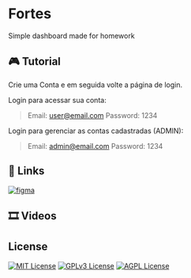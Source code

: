 
# Fortes

Simple dashboard made for homework

## 🎮 Tutorial

Crie uma Conta e em seguida volte a página de login.

Login para acessar sua conta:
> Email: user@email.com
> Password: 1234

Login para gerenciar as contas cadastradas (ADMIN):
> Email: admin@email.com
> Password: 1234

## 🔗 Links
[![figma](https://img.shields.io/badge/figma-purple)](https://www.figma.com/design/WSr3uVxSNkFnP7hYFfTBWd/UI-Day-001---Login-Page-(Community)?node-id=0-1&t=rhiUlrs5CpT91bDH-1 )

## 🎞 Videos


## License
[![MIT License](https://img.shields.io/badge/License-MIT-green.svg)](https://choosealicense.com/licenses/mit/)
[![GPLv3 License](https://img.shields.io/badge/License-GPL%20v3-yellow.svg)](https://opensource.org/licenses/)
[![AGPL License](https://img.shields.io/badge/license-AGPL-blue.svg)](http://www.gnu.org/licenses/agpl-3.0)

